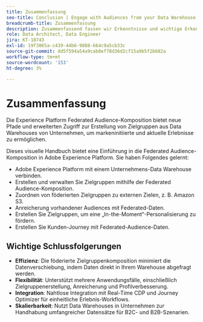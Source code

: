```yaml
---
title: Zusammenfassung
seo-title: Conclusion | Engage with Audiences from your Data Warehouse using Federated Audience Composition
breadcrumb-title: Zusammenfassung
description: Zusammenfassend fassen wir Erkenntnisse und wichtige Erkenntnisse zusammen.
role: Data Architect, Data Engineer
jira: KT-18743
exl-id: 19f3065a-c439-44b6-9888-664c9a5cb33c
source-git-commit: dd5f594a54a9cab8ef78d36d2cf15a9b5f2b682a
workflow-type: tm+mt
source-wordcount: '153'
ht-degree: 3%

---
```


# Zusammenfassung

Die Experience Platform Federated Audience-Komposition bietet neue Pfade und erweiterten Zugriff zur Erstellung von Zielgruppen aus Data Warehouses von Unternehmen, um markeninitiierte und aktuelle Erlebnisse zu ermöglichen.

Dieses visuelle Handbuch bietet eine Einführung in die Federated Audience-Komposition in Adobe Experience Platform. Sie haben Folgendes gelernt:

- Adobe Experience Platform mit einem Unternehmens-Data Warehouse verbinden.
- Erstellen und verwalten Sie Zielgruppen mithilfe der Federated Audience-Komposition.
- Zuordnen von föderierten Zielgruppen zu externen Zielen, z. B. Amazon S3.
- Anreicherung vorhandener Audiences mit Federated-Daten.
- Erstellen Sie Zielgruppen, um eine „In-the-Moment“-Personalisierung zu fördern.
- Erstellen Sie Kunden-Journey mit Federated-Audience-Daten.

## Wichtige Schlussfolgerungen

- **Effizienz**: Die föderierte Zielgruppenkomposition minimiert die Datenverschiebung, indem Daten direkt in Ihrem Warehouse abgefragt werden.
- **Flexibilität**: Unterstützt mehrere Anwendungsfälle, einschließlich Zielgruppenerstellung, Anreicherung und Profilverbesserung.
- **Integration**: Nahtlose Integration mit Real-Time CDP und Journey Optimizer für einheitliche Erlebnis-Workflows.
- **Skalierbarkeit**: Nutzt Data Warehouses in Unternehmen zur Handhabung umfangreicher Datensätze für B2C- und B2B-Szenarien.
